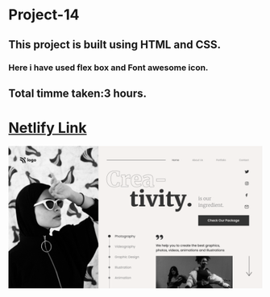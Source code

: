 # Project-14
## This project is built using **HTML and CSS**.
### Here i have used flex box and Font awesome icon.
## Total timme taken:3 hours.
# [Netlify Link]()
![error](./images/project-14.png)